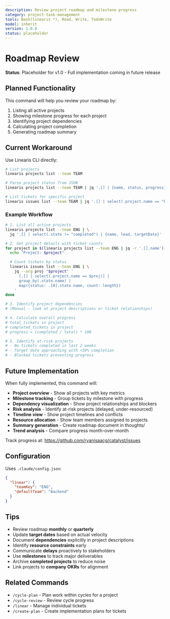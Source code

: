 ```yaml
---
description: Review project roadmap and milestone progress
category: project-task-management
tools: Bash(linearis *), Read, Write, TodoWrite
model: inherit
version: 1.0.0
status: placeholder
---
```


# Roadmap Review

**Status**: Placeholder for v1.0 - Full implementation coming in future release

## Planned Functionality

This command will help you review your roadmap by:

1. Listing all active projects
2. Showing milestone progress for each project
3. Identifying project dependencies
4. Calculating project completion
5. Generating roadmap summary

## Current Workaround

Use Linearis CLI directly:

```bash
# List projects
linearis projects list --team TEAM

# Parse project status from JSON
linearis projects list --team TEAM | jq '.[] | {name, status, progress}'

# List tickets for specific project
linearis issues list --team TEAM | jq '.[] | select(.project.name == "Project Name")'
```

### Example Workflow

```bash
# 1. List all active projects
linearis projects list --team ENG | \
  jq '.[] | select(.state != "completed") | {name, lead, targetDate}'

# 2. Get project details with ticket counts
for project in $(linearis projects list --team ENG | jq -r '.[].name'); do
  echo "Project: $project"

  # Count tickets by status
  linearis issues list --team ENG | \
    jq --arg proj "$project" '
      [.[] | select(.project.name == $proj)] |
      group_by(.state.name) |
      map({status: .[0].state.name, count: length})
    '
done

# 3. Identify project dependencies
# (Manual - look at project descriptions or ticket relationships)

# 4. Calculate overall progress
# total_tickets in project
# completed_tickets in project
# progress = (completed / total) * 100

# 5. Identify at-risk projects
# - No tickets completed in last 2 weeks
# - Target date approaching with <50% completion
# - Blocked tickets preventing progress
```

## Future Implementation

When fully implemented, this command will:

- **Project overview** - Show all projects with key metrics
- **Milestone tracking** - Group tickets by milestone with progress
- **Dependency visualization** - Show project relationships and blockers
- **Risk analysis** - Identify at-risk projects (delayed, under-resourced)
- **Timeline view** - Show project timelines and conflicts
- **Resource allocation** - Show team members assigned to projects
- **Summary generation** - Create roadmap document in thoughts/
- **Trend analysis** - Compare progress month-over-month

Track progress at: https://github.com/ryanisaacg/catalyst/issues

## Configuration

Uses `.claude/config.json`:

```json
{
  "linear": {
    "teamKey": "ENG",
    "defaultTeam": "Backend"
  }
}
```

## Tips

- Review roadmap **monthly** or **quarterly**
- Update **target dates** based on actual velocity
- Document **dependencies** explicitly in project descriptions
- Identify **resource constraints** early
- Communicate **delays** proactively to stakeholders
- Use **milestones** to track major deliverables
- Archive **completed projects** to reduce noise
- Link projects to **company OKRs** for alignment

## Related Commands

- `/cycle-plan` - Plan work within cycles for a project
- `/cycle-review` - Review cycle progress
- `/linear` - Manage individual tickets
- `/create-plan` - Create implementation plans for tickets
